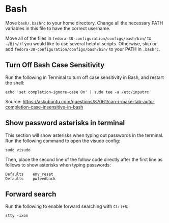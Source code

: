 # Bash

Move `bash/.bashrc` to your home directory. Change all the necessary PATH variables in this file to have the correct username.

Move all of the files in `fedora-38-configuration/configs/bash/bin/` to `~/Bin/` if you would like to use several helpful scripts. Otherwise, skip or add `fedora-38-configuration/configs/bash/bin/` to your PATH in `.bashrc`.

## Turn Off Bash Case Sensitivity

Run the following in Terminal to turn off case sensitivity in Bash, and restart the shell:

```
echo 'set completion-ignore-case On' | sudo tee -a /etc/inputrc
```

Source: https://askubuntu.com/questions/87061/can-i-make-tab-auto-completion-case-insensitive-in-bash

## Show password asterisks in terminal

This section will show asterisks when typing out passwords in the terminal. Run the following command to open the visudo config:

```
sudo visudo
```

Then, place the second line of the follow code directly after the first line as follows to show asterisks when typing passwords:

```
Defaults    env_reset
Defaults    pwfeedback
```

## Forward search

Run the following to enable forward searching with `Ctrl+S`:

```
stty -ixon
```
